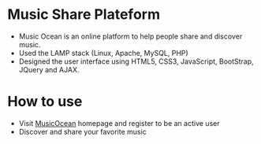# Music Share Plateform
  - Music Ocean is an online platform to help people share and discover music.
  - Used the LAMP stack (Linux, Apache, MySQL, PHP)
  - Designed the user interface using HTML5, CSS3, JavaScript, BootStrap, JQuery and AJAX.

# How to use
  - Visit [MusicOcean](https://qooqles.com/) homepage and register to be an active user
  - Discover and share your favorite music

